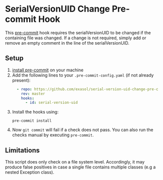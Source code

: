 # SerialVersionUID Change Pre-commit Hook

This [pre-commit](https://pre-commit.com/) hook requires the serialVersionUID to be changed if the containing file was changed.
If a change is not required, simply add or remove an empty comment in the line of the serialVersionUID.

## Setup

1. [install pre-commit](https://pre-commit.com/#installation) on your machine
1. Add the following lines to your `.pre-commit-config.yaml` (if not already present):
    ```yaml
      - repo: https://github.com/exasol/serial-version-uid-change-pre-commit-hook
        rev: master
        hooks:
          - id: serial-version-uid
    ```
 1. Install the hooks using:
     ``` shell script
    pre-commit install
    ``` 
 1. Now `git commit` will fail if a check does not pass.
    You can also run the checks manual by executing `pre-commit`.   

## Limitations

This script does only check on a file system level. Accordingly, it may produce false positives in case a single file contains multiple classes (e.g a nested Exception class). 
